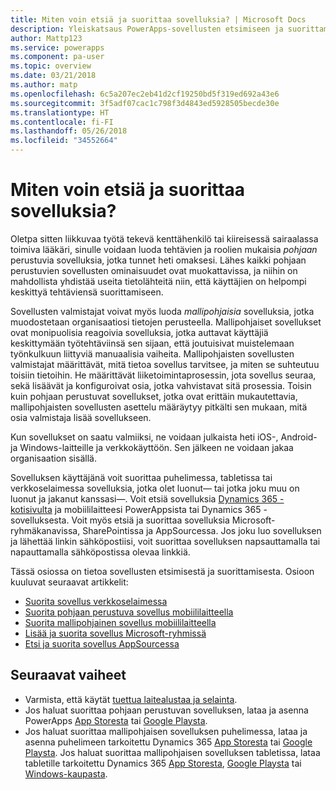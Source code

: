 ```yaml
---
title: Miten voin etsiä ja suorittaa sovelluksia? | Microsoft Docs
description: Yleiskatsaus PowerApps-sovellusten etsimiseen ja suorittamiseen.
author: Mattp123
ms.service: powerapps
ms.component: pa-user
ms.topic: overview
ms.date: 03/21/2018
ms.author: matp
ms.openlocfilehash: 6c5a207ec2eb41d2cf19250bd5f319ed692a43e6
ms.sourcegitcommit: 3f5adf07cac1c798f3d4843ed5928505becde30e
ms.translationtype: HT
ms.contentlocale: fi-FI
ms.lasthandoff: 05/26/2018
ms.locfileid: "34552664"
---
```

# <a name="how-do-i-find-and-run-apps"></a>Miten voin etsiä ja suorittaa sovelluksia?
Oletpa sitten liikkuvaa työtä tekevä kenttähenkilö tai kiireisessä sairaalassa toimiva lääkäri, sinulle voidaan luoda tehtävien ja roolien mukaisia *pohjaan* perustuvia sovelluksia, jotka tunnet heti omaksesi. Lähes kaikki pohjaan perustuvien sovellusten ominaisuudet ovat muokattavissa, ja niihin on mahdollista yhdistää useita tietolähteitä niin, että käyttäjien on helpompi keskittyä tehtäviensä suorittamiseen.

Sovellusten valmistajat voivat myös luoda *mallipohjaisia* sovelluksia, jotka muodostetaan organisaatiosi tietojen perusteella. Mallipohjaiset sovellukset ovat monipuolisia reagoivia sovelluksia, jotka auttavat käyttäjiä keskittymään työtehtäviinsä sen sijaan, että joutuisivat muistelemaan työnkulkuun liittyviä manuaalisia vaiheita. Mallipohjaisten sovellusten valmistajat määrittävät, mitä tietoa sovellus tarvitsee, ja miten se suhteutuu toisiin tietoihin. He määrittävät liiketoimintaprosessin, jota sovellus seuraa, sekä lisäävät ja konfiguroivat osia, jotka vahvistavat sitä prosessia. Toisin kuin pohjaan perustuvat sovellukset, jotka ovat erittäin mukautettavia, mallipohjaisten sovellusten asettelu määräytyy pitkälti sen mukaan, mitä osia valmistaja lisää sovellukseen.

Kun sovellukset on saatu valmiiksi, ne voidaan julkaista heti iOS-, Android- ja Windows-laitteille ja verkkokäyttöön. Sen jälkeen ne voidaan jakaa organisaation sisällä.

Sovelluksen käyttäjänä voit suorittaa puhelimessa, tabletissa tai verkkoselaimessa sovelluksia, jotka olet luonut&mdash; tai jotka joku muu on luonut ja jakanut kanssasi&mdash;. Voit etsiä sovelluksia [Dynamics 365 -kotisivulta](https://home.dynamics.com/) ja mobiililaitteesi PowerAppsista tai Dynamics 365 -sovelluksesta. Voit myös etsiä ja suorittaa sovelluksia Microsoft-ryhmäkanavissa, SharePointissa ja AppSourcessa. Jos joku luo sovelluksen ja lähettää linkin sähköpostiisi, voit suorittaa sovelluksen napsauttamalla tai napauttamalla sähköpostissa olevaa linkkiä.

Tässä osiossa on tietoa sovellusten etsimisestä ja suorittamisesta. Osioon kuuluvat seuraavat artikkelit:

* [Suorita sovellus verkkoselaimessa](run-app-browser.md)
* [Suorita pohjaan perustuva sovellus mobiililaitteella](run-app-client.md)
* [Suorita mallipohjainen sovellus mobiililaitteella](run-app-client-model-driven.md)
* [Lisää ja suorita sovellus Microsoft-ryhmissä](open-app-embedded-in-teams.md)
* [Etsi ja suorita sovellus AppSourcessa](app-source.md)

## <a name="next-steps"></a>Seuraavat vaiheet
* Varmista, että käytät [tuettua laitealustaa ja selainta](../maker/canvas-apps/limits-and-config.md).
* Jos haluat suorittaa pohjaan perustuvan sovelluksen, lataa ja asenna PowerApps [App Storesta](https://itunes.apple.com/app/powerapps/id1047318566?mt=8) tai [Google Playsta](https://play.google.com/store/apps/details?id=com.microsoft.msapps).
* Jos haluat suorittaa mallipohjaisen sovelluksen puhelimessa, lataa ja asenna puhelimeen tarkoitettu Dynamics 365 [App Storesta](https://itunes.apple.com/app/dynamics-crm-for-phones/id1003997947?ls=1&mt=8) tai [Google Playsta](https://play.google.com/store/apps/details?id=com.microsoft.crm.crmphone). Jos haluat suorittaa mallipohjaisen sovelluksen tabletissa, lataa tabletille tarkoitettu Dynamics 365 [App Storesta](https://itunes.apple.com/app/microsoft-dynamics-crm/id678800460?mt=8), [Google Playsta](https://play.google.com/store/apps/details?id=com.microsoft.crm.crmtablet) tai [Windows-kaupasta](https://www.microsoft.com/store/p/microsoft-dynamics-365/9nblggh4rfqp).
